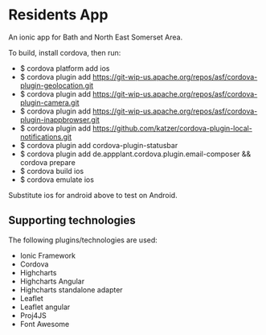 Residents App
===========

An ionic app for Bath and North East Somerset Area.

To build, install cordova, then run:

- $ cordova platform add ios
- $ cordova plugin add https://git-wip-us.apache.org/repos/asf/cordova-plugin-geolocation.git
- $ cordova plugin add https://git-wip-us.apache.org/repos/asf/cordova-plugin-camera.git
- $ cordova plugin add https://git-wip-us.apache.org/repos/asf/cordova-plugin-inappbrowser.git
- $ cordova plugin add https://github.com/katzer/cordova-plugin-local-notifications.git
- $ cordova plugin add cordova-plugin-statusbar
- $ cordova plugin add de.appplant.cordova.plugin.email-composer && cordova prepare
- $ cordova build ios
- $ cordova emulate ios

Substitute ios for android above to test on Android.

## Supporting technologies

The following plugins/technologies are used:

- Ionic Framework
- Cordova
- Highcharts
- Highcharts Angular
- Highcharts standalone adapter
- Leaflet
- Leaflet angular
- Proj4JS
- Font Awesome